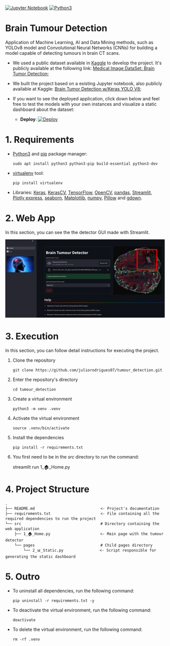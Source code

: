 [![Jupyter Notebook](https://img.shields.io/badge/jupyter-%23FA0F00.svg?style=for-the-badge&logo=jupyter&logoColor=ffffff)](https://jupyter.org/)
[![Python3](https://img.shields.io/badge/Python-3776AB?style=for-the-badge&logo=python&logoColor=white)](https://www.python.org/downloads/release/python-3106/)

# Brain Tumour Detection

Application of Machine Learning, AI and Data Mining methods, such as YOLOv8 model and Convolutional Neural Networks (CNNs) for building a model capable of detecting tumours in brain CT scans.

- We used a public dataset available in [Kaggle](https://www.kaggle.com) to develop the project. It's publicly available at the following link: [Medical Image DataSet: Brain Tumor Detection](https://www.kaggle.com/datasets/pkdarabi/medical-image-dataset-brain-tumor-detection/data);

- We built the project based on a existing Jupyter notebook, also publicly available at Kaggle: [Brain Tumor Detection w/Keras YOLO V8](https://www.kaggle.com/code/banddaniel/brain-tumor-detection-w-keras-yolo-v8); 

- If you want to see the deployed application, click down below and feel free to test the models with your own instances and visualize a static dashboard about the dataset:

     - **Deploy**: [![Deploy](https://img.shields.io/website-up-down-green-red/http/monip.org.svg)](https://tumour_detection.streamlit.app/)

# 1. Requirements

- [Python3](https://python.org) and [pip](https://pip.pypa.io/en/stable/installation/) package manager:

      sudo apt install python3 python3-pip build-essential python3-dev
 
- [virtualenv](https://virtualenv.pypa.io/en/latest/) tool:

      pip install virtualenv

- Libraries: [Keras](https://keras.io/), [KerasCV](https://keras.io/keras_cv/), [TensorFlow](https://www.tensorflow.org/?hl=pt-br), [OpenCV](https://opencv.org/), [pandas](https://pandas.pydata.org/), [Streamlit](https://streamlit.io/), [Plotly express](https://plotly.com/python/plotly-express/), [seaborn](https://seaborn.pydata.org/), [Matplotlib](https://matplotlib.org/), [numpy](https://numpy.org/), [Pillow](https://pillow.readthedocs.io/en/stable/) and [gdown](https://pypi.org/project/gdown/).

# 2. Web App

In this section, you can see the the detector GUI made with Streamlit.

![Detector](/assets/detector.png)

# 3. Execution

In this section, you can follow detail instructions for executing the project.

1. Clone the repository

       git clone https://github.com/juliorodrigues07/tumour_detection.git

2. Enter the repository's directory

       cd tumour_detection

2. Create a virtual environment

       python3 -m venv .venv

3. Activate the virtual environment

       source .venv/bin/activate

4. Install the dependencies

       pip install -r requirements.txt

5. You first need to be in the _src_ directory to run the command:
     
      streamlit run 1_🏠_Home.py
      
# 4. Project Structure

    .
    ├── README.md                             <- Project's documentation
    ├── requirements.txt                      <- File containing all the required dependencies to run the project
    └── src                                   # Directory containing the web application
        ├── 1_🏠_Home.py                      <- Main page with the tumour detector
        └── pages                             # Child pages directory
            └── 2_📊_Static.py                <- Script responsible for generating the static dashboard

# 5. Outro

- To uninstall all dependencies, run the following command:

      pip uninstall -r requirements.txt -y

- To deactivate the virtual environment, run the following command:

      deactivate

- To delete the virtual environment, run the following command:

      rm -rf .venv
